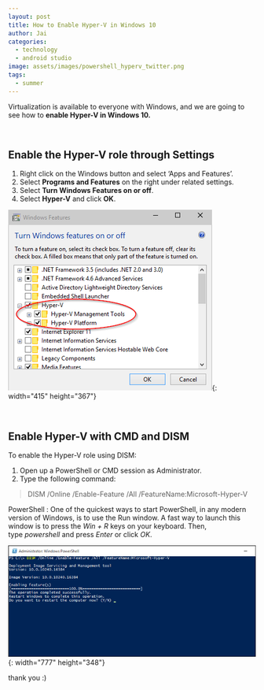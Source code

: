 ```yaml
---
layout: post
title: How to Enable Hyper-V in Windows 10
author: Jai
categories:
  - technology
  - android studio
image: assets/images/powershell_hyperv_twitter.png
tags:
  - summer
---
```


Virtualization is available to everyone with Windows, and we are going to see how to&nbsp;**enable Hyper-V in Windows 10.**&nbsp;

&nbsp;

## **Enable the Hyper-V role through Settings**

1. Right click on the Windows button and select ‘Apps and Features’.
2. Select&nbsp;**Programs and Features**&nbsp;on the right under related settings.
3. Select&nbsp;**Turn Windows Features on or off**.
4. Select&nbsp;**Hyper-V**&nbsp;and click&nbsp;**OK**.

![](/uploads/settings-2015-05-04-14-21-57.png){: width="415" height="367"}

&nbsp;

## Enable Hyper-V with CMD and DISM

To enable the Hyper-V role using DISM:

1. Open up a PowerShell or CMD session as Administrator.
2. Type the following command:

> DISM /Online /Enable-Feature /All /FeatureName:Microsoft-Hyper-V

PowerShell : One of the quickest ways to start PowerShell, in any modern version of Windows, is to use the Run window. A fast way to launch this window is to press the&nbsp;*Win + R*&nbsp;keys on your keyboard. Then, type&nbsp;*powershell*&nbsp;and press&nbsp;*Enter*&nbsp;or click&nbsp;*OK*.

![](/uploads/dism-upd.png){: width="777" height="348"}

thank you :)